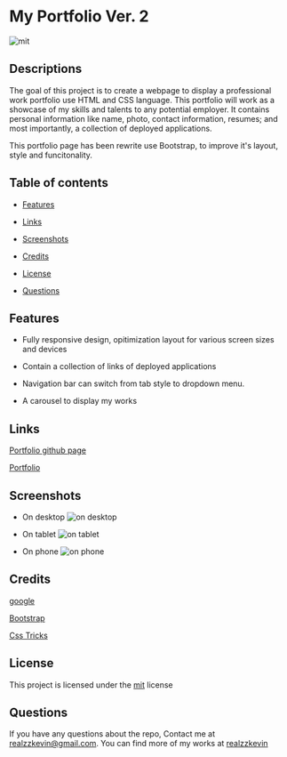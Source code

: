 # My Portfolio Ver. 2
![mit](https://img.shields.io/badge/license-mit-green?style=plastic)
## Descriptions 
The goal of this project is to create a webpage to display a professional work portfolio use HTML and CSS language. This portfolio will work as a showcase of my skills and talents to any potential employer. It contains personal information like name, photo, contact information, resumes; and most importantly, a collection of deployed applications. 

This portfolio page has been rewrite use Bootstrap, to improve it's layout, style and funcitonality.

## Table of contents
- [Features](#features)
  
- [Links](#links) 

- [Screenshots](#screenshots) 

- [Credits](#credits)

- [License](#license) 

- [Questions](#questions) 

## Features

- Fully responsive design, opitimization layout for various screen sizes and devices

- Contain a collection of links of deployed applications

- Navigation bar can switch from tab style to dropdown menu.

- A carousel to display my works

## Links

[Portfolio github page](https://github.com/realzzkevin/portfolio-refactor)

[Portfolio](https://realzzkevin.github.io/portfolio-refactor/)

## Screenshots

- On desktop
![on desktop](./assets/images/screenshots/desktop.png)

- On tablet
![on tablet](./assets/images/screenshots/tablet.png)

- On phone
![on phone](./assets/images/screenshots/phone.png)

## Credits

[google](https://www.google.com/)

[Bootstrap](https://getbootstrap.com/)

[Css Tricks](https://css-tricks.com/)

## License

This project is licensed under the [mit](./LICENSE) license

## Questions
If you have any questions about the repo, Contact me at [realzzkevin@gmail.com](realzzkevin@gmail.com). You can find more of my works at [realzzkevin](https://github.com/realzzkevin)